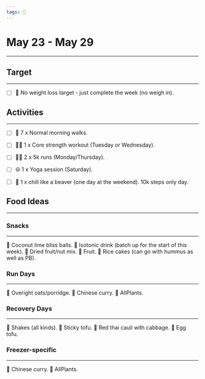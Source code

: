```yaml
---
tags: 📆
---
```


# May 23 - May 29
---


## Target
---

- [ ] 🥇 No weight loss target - just complete the week (no weigh in).


## Activities
---

- [ ] 🚶 7 x Normal morning walks.
- [ ] 🏋‍♀ 1 x Core strength workout (Tuesday or Wednesday).
- [ ] 🏃‍♀ 2 x 5k runs (Monday/Thursday).
- [ ]  ☮ 1 x Yoga session (Saturday).
- [ ]  🦫 1 x chill like a beaver (one day at the weekend). 10k steps only day.


## Food Ideas
---

### Snacks
---

🔸 Coconut lime bliss balls.
🔸 Isotonic drink (batch up for the start of this week).
🔸 Dried fruit/nut mix.
🔸 Fruit.
🔸 Rice cakes (can go with hummus as well as PB).


### Run Days
---

🔸 Overight oats/porridge.
🔸 Chinese curry.
🔸 AllPlants.


### Recovery Days
---

🔸 Shakes (all kinds).
🔸 Sticky tofu.
🔸 Red thai cauli with cabbage.
🔸 Egg tofu.


### Freezer-specific
---

🔸 Chinese curry.
🔸 AllPlants.
